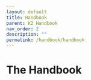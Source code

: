 ```yaml
---
layout: default
title: Handbook
parent: K2 Handbook
nav_order: 2
description: ""
permalink: /handbook/handbook
---
```


# The Handbook
